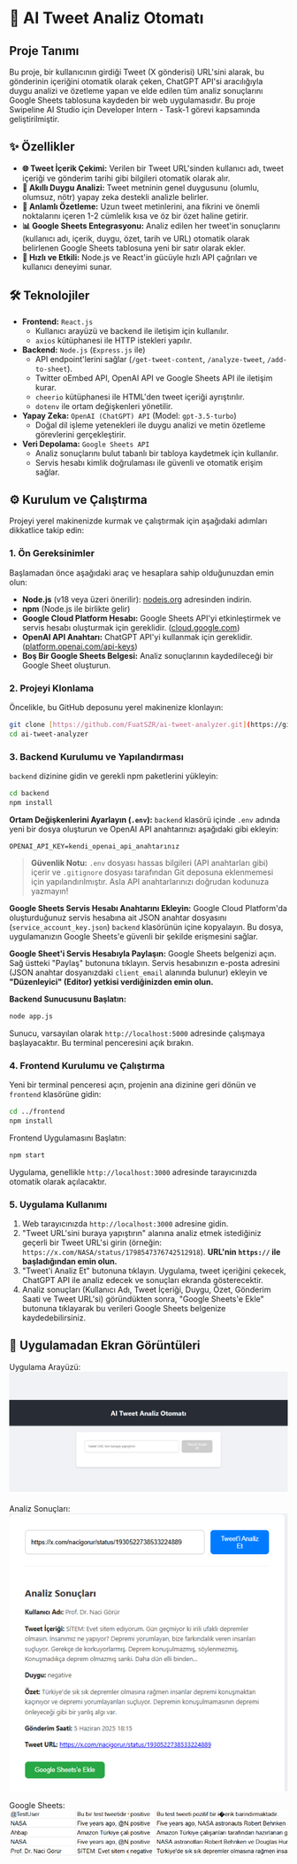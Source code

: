 
# 🚀 AI Tweet Analiz Otomatı

## Proje Tanımı

Bu proje, bir kullanıcının girdiği Tweet (X gönderisi) URL'sini alarak, bu gönderinin içeriğini otomatik olarak çeken, ChatGPT API'si aracılığıyla duygu analizi ve özetleme yapan ve elde edilen tüm analiz sonuçlarını Google Sheets tablosuna kaydeden bir web uygulamasıdır.
Bu proje Swipeline AI Studio için Developer Intern - Task-1 görevi kapsamında geliştirilmiştir.

## ✨ Özellikler

* **🌐 Tweet İçerik Çekimi:** Verilen bir Tweet URL'sinden kullanıcı adı, tweet içeriği ve gönderim tarihi gibi bilgileri otomatik olarak alır.
* **🧠 Akıllı Duygu Analizi:** Tweet metninin genel duygusunu (olumlu, olumsuz, nötr) yapay zeka destekli analizle belirler.
* **📝 Anlamlı Özetleme:** Uzun tweet metinlerini, ana fikrini ve önemli noktalarını içeren 1-2 cümlelik kısa ve öz bir özet haline getirir.
* **📊 Google Sheets Entegrasyonu:** Analiz edilen her tweet'in sonuçlarını (kullanıcı adı, içerik, duygu, özet, tarih ve URL) otomatik olarak belirlenen Google Sheets tablosuna yeni bir satır olarak ekler.
* **🚀 Hızlı ve Etkili:** Node.js ve React'in gücüyle hızlı API çağrıları ve kullanıcı deneyimi sunar.

## 🛠️ Teknolojiler

* **Frontend:** `React.js`
    * Kullanıcı arayüzü ve backend ile iletişim için kullanılır.
    * `axios` kütüphanesi ile HTTP istekleri yapılır.
* **Backend:** `Node.js` (`Express.js` ile)
    * API endpoint'lerini sağlar (`/get-tweet-content`, `/analyze-tweet`, `/add-to-sheet`).
    * Twitter oEmbed API, OpenAI API ve Google Sheets API ile iletişim kurar.
    * `cheerio` kütüphanesi ile HTML'den tweet içeriği ayrıştırılır.
    * `dotenv` ile ortam değişkenleri yönetilir.
* **Yapay Zeka:** `OpenAI (ChatGPT) API` (Model: `gpt-3.5-turbo`)
    * Doğal dil işleme yetenekleri ile duygu analizi ve metin özetleme görevlerini gerçekleştirir.
* **Veri Depolama:** `Google Sheets API`
    * Analiz sonuçlarını bulut tabanlı bir tabloya kaydetmek için kullanılır.
    * Servis hesabı kimlik doğrulaması ile güvenli ve otomatik erişim sağlar.

## ⚙️ Kurulum ve Çalıştırma

Projeyi yerel makinenizde kurmak ve çalıştırmak için aşağıdaki adımları dikkatlice takip edin:

### 1. Ön Gereksinimler

Başlamadan önce aşağıdaki araç ve hesaplara sahip olduğunuzdan emin olun:

* **Node.js** (v18 veya üzeri önerilir): [nodejs.org](https://nodejs.org/en/download/) adresinden indirin.
* **npm** (Node.js ile birlikte gelir)
* **Google Cloud Platform Hesabı:** Google Sheets API'yi etkinleştirmek ve servis hesabı oluşturmak için gereklidir. ([cloud.google.com](https://cloud.google.com/))
* **OpenAI API Anahtarı:** ChatGPT API'yi kullanmak için gereklidir. ([platform.openai.com/api-keys](https://platform.openai.com/api-keys))
* **Boş Bir Google Sheets Belgesi:** Analiz sonuçlarının kaydedileceği bir Google Sheet oluşturun.

### 2. Projeyi Klonlama

Öncelikle, bu GitHub deposunu yerel makinenize klonlayın:

```bash
git clone [https://github.com/FuatSZR/ai-tweet-analyzer.git](https://github.com/FuatSZR/ai-tweet-analyzer.git)
cd ai-tweet-analyzer
````


### 3\. Backend Kurulumu ve Yapılandırması

`backend` dizinine gidin ve gerekli npm paketlerini yükleyin:

```bash
cd backend
npm install
```

**Ortam Değişkenlerini Ayarlayın (`.env`):**
`backend` klasörü içinde `.env` adında yeni bir dosya oluşturun ve OpenAI API anahtarınızı aşağıdaki gibi ekleyin:

```
OPENAI_API_KEY=kendi_openai_api_anahtarınız
```

> **Güvenlik Notu:** `.env` dosyası hassas bilgileri (API anahtarları gibi) içerir ve `.gitignore` dosyası tarafından Git deposuna eklenmemesi için yapılandırılmıştır. Asla API anahtarlarınızı doğrudan kodunuza yazmayın\!

**Google Sheets Servis Hesabı Anahtarını Ekleyin:**
Google Cloud Platform'da oluşturduğunuz servis hesabına ait JSON anahtar dosyasını (`service_account_key.json`) `backend` klasörünün içine kopyalayın. Bu dosya, uygulamanızın Google Sheets'e güvenli bir şekilde erişmesini sağlar.


**Google Sheet'i Servis Hesabıyla Paylaşın:**
Google Sheets belgenizi açın. Sağ üstteki "Paylaş" butonuna tıklayın. Servis hesabınızın e-posta adresini (JSON anahtar dosyanızdaki `client_email` alanında bulunur) ekleyin ve **"Düzenleyici" (Editor) yetkisi verdiğinizden emin olun.**

**Backend Sunucusunu Başlatın:**

```bash
node app.js
```

Sunucu, varsayılan olarak `http://localhost:5000` adresinde çalışmaya başlayacaktır. Bu terminal penceresini açık bırakın.

### 4\. Frontend Kurulumu ve Çalıştırma

Yeni bir terminal penceresi açın, projenin ana dizinine geri dönün ve `frontend` klasörüne gidin:

```bash
cd ../frontend
npm install
```

Frontend Uygulamasını Başlatın:

```bash
npm start
```

Uygulama, genellikle `http://localhost:3000` adresinde tarayıcınızda otomatik olarak açılacaktır.

### 5\. Uygulama Kullanımı

1.  Web tarayıcınızda `http://localhost:3000` adresine gidin.
2.  "Tweet URL'sini buraya yapıştırın" alanına analiz etmek istediğiniz geçerli bir Tweet URL'si girin (örneğin: `https://x.com/NASA/status/1798547376742512918`). **URL'nin `https://` ile başladığından emin olun.**
3.  "Tweet'i Analiz Et" butonuna tıklayın. Uygulama, tweet içeriğini çekecek, ChatGPT API ile analiz edecek ve sonuçları ekranda gösterecektir.
4.  Analiz sonuçları (Kullanıcı Adı, Tweet İçeriği, Duygu, Özet, Gönderim Saati ve Tweet URL'si) göründükten sonra, "Google Sheets'e Ekle" butonuna tıklayarak bu verileri Google Sheets belgenize kaydedebilirsiniz.

## 📸 Uygulamadan Ekran Görüntüleri
Uygulama Arayüzü:
![Uygulama Arayüzü](images/img_1.png)


Analiz Sonuçları:
![Analiz Sonuçları](images/img_2.png)


Google Sheets:
![Google Sheets](images/img_3.png)